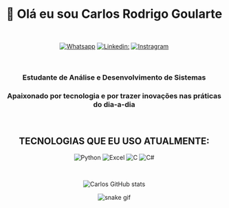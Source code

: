 <center>

# 👋 Olá eu sou Carlos Rodrigo Goularte

<center><br>

[![Whatsapp](https://img.shields.io/badge/WhatsApp-25D366?style=for-the-badge&logo=whatsapp&logoColor=white)](https://wa.me/5551994609066)
[![Linkedin:](https://img.shields.io/badge/LinkedIn-0077B5?style=for-the-badge&logo=linkedin&logoColor=white)](https://br.linkedin.com/in/carlos-rodrigo-goularte-481b9a9a)
[![Instragram](https://img.shields.io/badge/Instagram-E4405F?style=for-the-badge&logo=instagram&logoColor=white)](https://www.instagram.com/carlos.r.go/)

</center><br>

### Estudante de Análise e Desenvolvimento de Sistemas
### Apaixonado por tecnologia e por trazer inovações nas práticas do dia-a-dia

<center><br>

## TECNOLOGIAS QUE EU USO ATUALMENTE:

![Python](https://img.shields.io/badge/Python-14354C?style=for-the-badge&logo=python&logoColor=white)
![Excel](https://img.shields.io/badge/Microsoft_Excel-217346?style=for-the-badge&logo=microsoft-excel&logoColor=white)
![C](https://img.shields.io/badge/C-00599C?style=for-the-badge&logo=c&logoColor=white)
![C#](https://img.shields.io/badge/C%23-239120?style=for-the-badge&logo=c-sharp&logoColor=white)

<br>

![Carlos GitHub stats](https://github-readme-stats.vercel.app/api?username=carlos-r-goularte&show_icons=true&theme=dark)

![snake gif](https://github.com/carlos-r-goularte/carlos-r-goularte/blob/output/github-contribution-grid-snake.svg)

